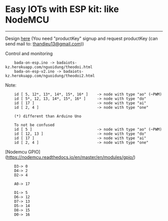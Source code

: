 # Easy IOTs with ESP kit: like NodeMCU
***
Design [here](https://badaiots-kz.herokuapp.com/nguoidung/thietke.html) (You need "productKey" signup and request productKey (can send mail to: thandieu13@gmail.com))

Control and monitoring
```text
	bada-on-esp.ino -> badaiots-kz.herokuapp.com/nguoidung/theodoi.html
	bada-on-esp-v2.ino -> badaiots-kz.herokuapp.com/nguoidung/theodoi2.html
```
Note:
```text
	id [ 5, 12*, 13*, 14*, 15*, 16* ]    -> node with type "ao" (~PWM)
	id [ 5*, 12, 13, 14*, 15*, 16* ]     -> node with type "do"
	id [ 17 ]                            -> node with type "ai"
	id [ 2, 4 ]                          -> node with type "one"
	
	(*) different than Arduino Uno
	
	To not be confused
	id [ 5 ]                             -> node with type "ao" (~PWM)
	id [ 12, 13 ]                        -> node with type "do"
	id [ 17 ]                            -> node with type "ai"
	id [ 2, 4 ]                          -> node with type "one"
```
[Nodemcu GPIO] (https://nodemcu.readthedocs.io/en/master/en/modules/gpio/)
```text	
	D3-> 0
	D4-> 2
	D2-> 4
	
	A0-> 17
	
	D1-> 5
	D6-> 12
	D7-> 13
	D5-> 14
	D8-> 15
	D0-> 16
```
